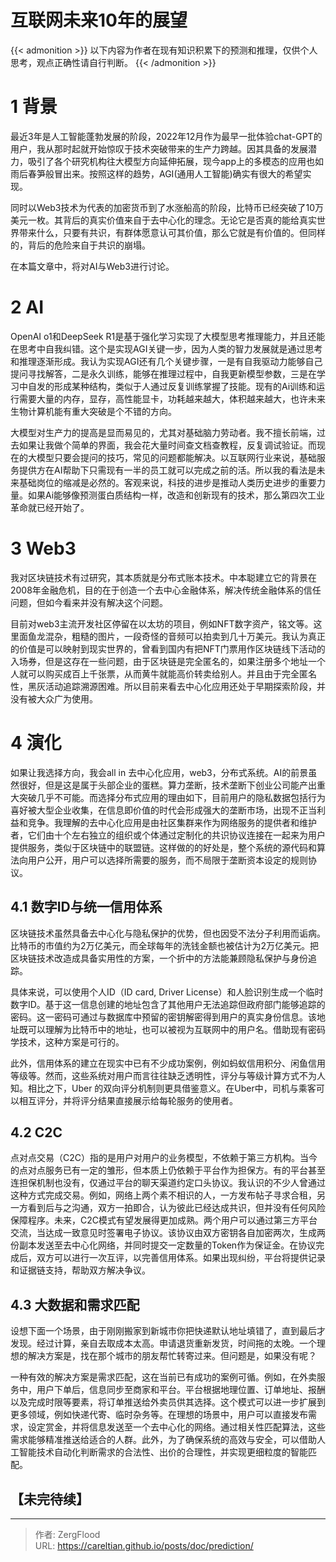 # 互联网未来10年的展望


{{&lt; admonition &gt;}}
以下内容为作者在现有知识积累下的预测和推理，仅供个人思考，观点正确性请自行判断。
{{&lt; /admonition &gt;}}

# 1 背景

最近3年是人工智能蓬勃发展的阶段，2022年12月作为最早一批体验chat-GPT的用户，我从那时起就开始惊叹于技术突破带来的生产力跨越。因其具备的发展潜力，吸引了各个研究机构往大模型方向延伸拓展，现今app上的多模态的应用也如雨后春笋般冒出来。按照这样的趋势，AGI(通用人工智能)确实有很大的希望实现。

同时以Web3技术为代表的加密货币到了水涨船高的阶段，比特币已经突破了10万美元一枚。其背后的真实价值来自于去中心化的理念。无论它是否真的能给真实世界带来什么，只要有共识，有群体愿意认可其价值，那么它就是有价值的。但同样的，背后的危险来自于共识的崩塌。

在本篇文章中，将对AI与Web3进行讨论。

# 2 AI
OpenAI o1和DeepSeek R1是基于强化学习实现了大模型思考推理能力，并且还能在思考中自我纠错。这个是实现AGI关键一步，因为人类的智力发展就是通过思考和推理逐渐形成。我认为实现AGI还有几个关键步骤，一是有自我驱动力能够自己提问寻找解答，二是永久训练，能够在推理过程中，自我更新模型参数，三是在学习中自发的形成某种结构，类似于人通过反复训练掌握了技能。现有的Ai训练和运行需要大量的内存，显存，高性能显卡，功耗越来越大，体积越来越大，也许未来生物计算机能有重大突破是个不错的方向。

大模型对生产力的提高是显而易见的，尤其对基础脑力劳动者。我不擅长前端，过去如果让我做个简单的界面，我会花大量时间查文档查教程，反复调试验证。而现在的大模型只要会提问的技巧，常见的问题都能解决。以互联网行业来说，基础服务提供方在AI帮助下只需现有一半的员工就可以完成之前的活。所以我的看法是未来基础岗位的缩减是必然的。客观来说，科技的进步是推动人类历史进步的重要力量。如果Ai能够像预测蛋白质结构一样，改造和创新现有的技术，那么第四次工业革命就已经开始了。


# 3 Web3
我对区块链技术有过研究，其本质就是分布式账本技术。中本聪建立它的背景在2008年金融危机，目的在于创造一个去中心金融体系，解决传统金融体系的信任问题，但如今看来并没有解决这个问题。

目前对web3主流开发社区停留在以太坊的项目，例如NFT数字资产，铭文等。这里面鱼龙混杂，粗糙的图片，一段奇怪的音频可以拍卖到几十万美元。我认为真正的价值是可以映射到现实世界的，曾看到国内有把NFT门票用作区块链线下活动的入场券，但是这存在一些问题，由于区块链是完全匿名的，如果注册多个地址一个人就可以购买成百上千张票，从而黄牛就能高价转卖给别人。并且由于完全匿名性，黑灰活动追踪溯源困难。所以目前来看去中心化应用还处于早期探索阶段，并没有被大众广为使用。


# 4 演化

如果让我选择方向，我会all in 去中心化应用，web3，分布式系统。AI的前景虽然很好，但是这是属于头部企业的蛋糕。算力垄断，技术垄断下创业公司能产出重大突破几乎不可能。而选择分布式应用的理由如下，目前用户的隐私数据包括行为喜好被大型企业收集，在信息即价值的时代会形成强大的垄断市场，出现不正当利益和竞争。我理解的去中心化应用是由社区集群来作为网络服务的提供者和维护者，它们由十个左右独立的组织或个体通过定制化的共识协议连接在一起来为用户提供服务，类似于区块链中的联盟链。这样做的的好处是，整个系统的源代码和算法向用户公开，用户可以选择所需要的服务，而不局限于垄断资本设定的规则协议。

## 4.1 数字ID与统一信用体系

区块链技术虽然具备去中心化与隐私保护的优势，但也因受不法分子利用而诟病。比特币的市值约为2万亿美元，而全球每年的洗钱金额也被估计为2万亿美元。把区块链技术改造成具备实用性的方案，一个折中的方法能兼顾隐私保护与身份追踪。

具体来说，可以使用个人ID（ID card, Driver License）和人脸识别生成一个临时数字ID。基于这一信息创建的地址包含了其他用户无法追踪但政府部门能够追踪的密码。这一密码可通过与数据库中预留的密钥解密得到用户的真实身份信息。该地址既可以理解为比特币中的地址，也可以被视为互联网中的用户名。借助现有密码学技术，这种方案是可行的。

此外，信用体系的建立在现实中已有不少成功案例，例如蚂蚁信用积分、闲鱼信用等级等。然而，这些系统对用户而言往往缺乏透明性，评分与等级计算方式不为人知。相比之下，Uber 的双向评分机制则更具借鉴意义。在Uber中，司机与乘客可以相互评分，并将评分结果直接展示给每轮服务的使用者。

## 4.2 C2C
点对点交易（C2C）指的是用户对用户的业务模型，不依赖于第三方机构。当今的点对点服务已有一定的雏形，但本质上仍依赖于平台作为担保方。有的平台甚至连担保机制也没有，仅通过平台的聊天渠道约定口头协议。我认识的不少人曾通过这种方式完成交易。例如，网络上两个素不相识的人，一方发布帖子寻求合租，另一方看到后与之沟通，双方一拍即合，认为彼此已经达成共识，但并没有任何风险保障程序。未来，C2C模式有望发展得更加成熟。两个用户可以通过第三方平台交流，当达成一致意见时签署电子协议。该协议由双方密钥各自加密两次，生成两份副本发送至去中心化网络，并同时提交一定数量的Token作为保证金。在协议完成后，双方可以进行一次互评，以完善信用体系。如果出现纠纷，平台将提供记录和证据链支持，帮助双方解决争议。

## 4.3 大数据和需求匹配
设想下面一个场景，由于刚刚搬家到新城市你把快递默认地址填错了，直到最后才发现。经过计算，亲自去取成本太高。申请退货重新发货，时间拖的太晚。一个理想的解决方案是，找在那个城市的朋友帮忙转寄过来。但问题是，如果没有呢？


一种有效的解决方案是需求匹配，这在当前已有成功的案例可循。例如，在外卖服务中，用户下单后，信息同步至商家和平台。平台根据地理位置、订单地址、报酬以及完成时限等要素，将订单推送给外卖员供其选择。这个模式可以进一步扩展到更多领域，例如快递代寄、临时杂务等。在理想的场景中，用户可以直接发布需求，设定赏金，并将信息发送至一个去中心化的网络。通过相关性匹配算法，这些需求能够精准推送给适合的人群。此外，为了确保系统的高效与安全，可以借助人工智能技术自动化判断需求的合法性、出价的合理性，并实现更细粒度的智能匹配。

## 【未完待续】

---

> 作者: ZergFlood  
> URL: https://careltian.github.io/posts/doc/prediction/  

